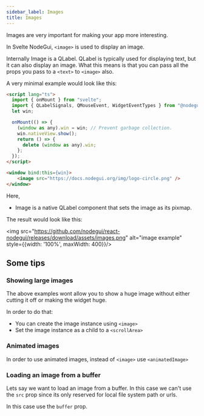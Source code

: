 ```yaml
---
sidebar_label: Images
title: Images
---
```


Images are very important for making your app more interesting.

In Svelte NodeGui, `<image>` is used to display an image.

Internally Image is a QLabel. QLabel is typically used for displaying text, but it can also display an image.
What this means is that you can pass all the props you pass to a `<text>` to `<image>` also.

A very minimal example would look like this:

```html
<script lang="ts">
  import { onMount } from "svelte";
  import { QLabelSignals, QMouseEvent, WidgetEventTypes } from "@nodegui/nodegui";
  let win;

  onMount(() => {
    (window as any).win = win; // Prevent garbage collection.
    win.nativeView.show();
    return () => {
      delete (window as any).win;
    };
  });
</script>

<window bind:this={win}>
    <image src="https://docs.nodegui.org/img/logo-circle.png" />
</window>
```

Here,

- Image is a native QLabel component that sets the image as its pixmap.

The result would look like this:

<img src="https://github.com/nodegui/react-nodegui/releases/download/assets/images.png" alt="image example" style={{width: '100%', maxWidth: 400}}/>

## Some tips

### Showing large images

The above examples wont allow you to show a huge image without either cutting it off or making the widget huge.

In order to do that:

- You can create the image instance using `<image>`
- Set the image instance as a child to a `<scrollArea>`

### Animated images

In order to use animated images, instead of `<image>` use `<animatedImage>`

### Loading an image from a buffer

Lets say we want to load an image from a buffer. In this case we can't use the `src` prop since its only reserved for local file system path or urls.

In this case use the `buffer` prop.

